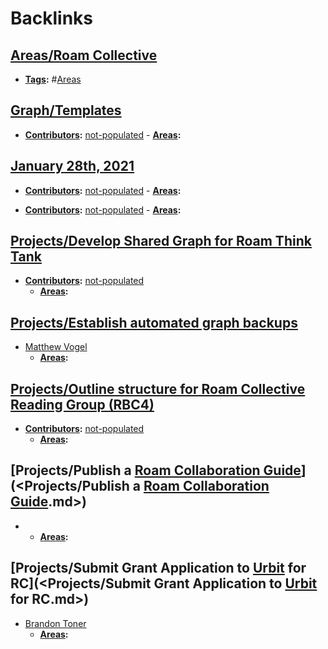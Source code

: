 
# Backlinks
## [Areas/Roam Collective](<Areas/Roam Collective.md>)
- **[Tags](<Tags.md>):** #[Areas](<Areas.md>)

## [Graph/Templates](<Graph/Templates.md>)
- **[Contributors](<Contributors.md>):** [not-populated](<not-populated.md>)
                - **[Areas](<Areas.md>):**

## [January 28th, 2021](<January 28th, 2021.md>)
- **[Contributors](<Contributors.md>):** [not-populated](<not-populated.md>)
                            - **[Areas](<Areas.md>):**

- **[Contributors](<Contributors.md>):** [not-populated](<not-populated.md>)
                            - **[Areas](<Areas.md>):**

## [Projects/Develop Shared Graph for Roam Think Tank](<Projects/Develop Shared Graph for Roam Think Tank.md>)
- **[Contributors](<Contributors.md>):** [not-populated](<not-populated.md>)
    - **[Areas](<Areas.md>):**

## [Projects/Establish automated graph backups](<Projects/Establish automated graph backups.md>)
- [Matthew Vogel](<Matthew Vogel.md>)
    - **[Areas](<Areas.md>):**

## [Projects/Outline structure for Roam Collective Reading Group (RBC4)](<Projects/Outline structure for Roam Collective Reading Group (RBC4).md>)
- **[Contributors](<Contributors.md>):** [not-populated](<not-populated.md>)
    - **[Areas](<Areas.md>):**

## [Projects/Publish a [Roam Collaboration Guide](<Roam Collaboration Guide.md>)](<Projects/Publish a [Roam Collaboration Guide](<Roam Collaboration Guide.md>).md>)
- 
    - **[Areas](<Areas.md>):**

## [Projects/Submit Grant Application to [Urbit](<Urbit.md>) for RC](<Projects/Submit Grant Application to [Urbit](<Urbit.md>) for RC.md>)
- [Brandon Toner](<Brandon Toner.md>)
    - **[Areas](<Areas.md>):**

